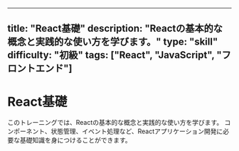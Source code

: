 
---
title: "React基礎"
description: "Reactの基本的な概念と実践的な使い方を学びます。"
type: "skill"
difficulty: "初級"
tags: ["React", "JavaScript", "フロントエンド"]
---

# React基礎

このトレーニングでは、Reactの基本的な概念と実践的な使い方を学びます。
コンポーネント、状態管理、イベント処理など、Reactアプリケーション開発に必要な基礎知識を身につけることができます。
